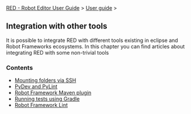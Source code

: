 <html>
<head>
<link href="PLUGINS_ROOT/org.robotframework.ide.eclipse.main.plugin.doc.user/help/style.css" rel="stylesheet" type="text/css"/>
</head>
<body>
<a href="index.html">RED - Robot Editor User Guide</a> &gt; <a href="user_guide/user_guide.html">User guide</a> &gt; 
	<h2>Integration with other tools</h2>
<p>It is possible to integrate RED with different tools existing in
		eclipse and Robot Frameworks ecosystems. In this chapter you can find
		articles about integrating RED with some non-trivial tools</p>
<h3>Contents</h3>
<ul>
<li><a href="user_guide/tools_integration/virtual_folders.html">Mounting folders via SSH</a>
</li>
<li><a href="user_guide/tools_integration/red_pylint.html">PyDev and PyLint</a>
</li>
<li><a href="user_guide/tools_integration/maven.html">Robot Framework Maven plugin</a>
</li>
<li><a href="user_guide/tools_integration/gradle.html">Running tests using Gradle</a>
</li>
<li><a href="user_guide/tools_integration/rflint.html">Robot Framework Lint</a>
</li>
</ul>
</body>
</html>
